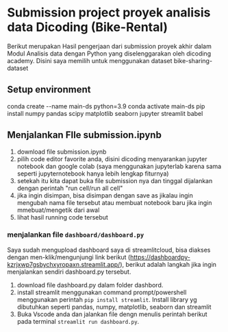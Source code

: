 
# Submission project proyek analisis data Dicoding (Bike-Rental)
Berikut merupakan Hasil pengerjaan dari submission proyek akhir dalam Modul Analisis data dengan Python yang diselenggarakan oleh dicoding academy. Disini saya memilih untuk menggunakan dataset bike-sharing-dataset

## Setup environment
conda create --name main-ds python=3.9
conda activate main-ds
pip install numpy pandas scipy matplotlib seaborn jupyter streamlit babel

## Menjalankan FIle submission.ipynb
1. download file submission.ipynb
2. pilih code editor favorite anda, disini dicoding menyarankan jupyter notebook dan google colab (saya menggunakan jupyterlab karena sama seperti jupyternotebook hanya lebih lengkap fiturnya) 
3. setekah itu kita dapat buka file submission nya dan tinggal dijalankan dengan perintah "run cell/run all cell"
4. jika ingin disimpan, bisa disimpan dengan save as jikalau ingin mengubah nama file tersebut atau membuat notebook baru jika ingin mmebuat/mengetik dari awal
5. lihat hasil running code tersebut

### menjalankan file `dashboard/dashboard.py`
Saya sudah mengupload dashboard saya di streamlitcloud, bisa diakses dengan men-klik/mengunjungi link berikut (https://dashboardpy-kzrjxwp7gsbychxyropaxn.streamlit.app/), berikut adalah langkah jika ingin menjalankan sendiri dashboard.py tersebut.

1. download file dashboard.py dalam folder dashbord.
2. install streamlit menggunakan command prompt/powershell menggunakan perintah `pip install streamlit`. Install library yg dibutuhkan seperti pandas, numpy, matplotlib, seaborn dan streamlit
3. Buka Vscode anda dan jalankan file dengn menulis perintah berikut pada terminal `streamlit run dashboard.py`.
